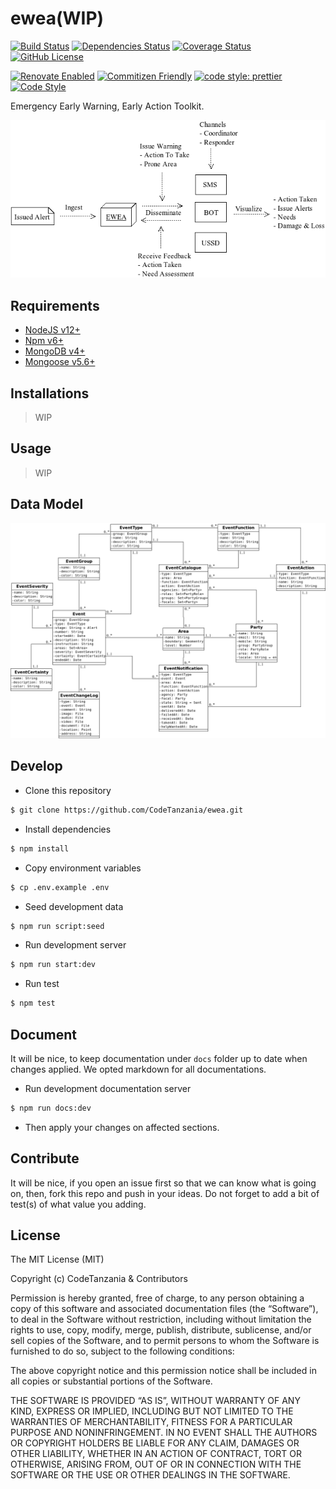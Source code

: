 # ewea(WIP)

[![Build Status](https://travis-ci.org/CodeTanzania/ewea.svg?branch=develop)](https://travis-ci.org/CodeTanzania/ewea)
[![Dependencies Status](https://david-dm.org/CodeTanzania/ewea.svg)](https://david-dm.org/CodeTanzania/ewea)
[![Coverage Status](https://coveralls.io/repos/github/CodeTanzania/ewea/badge.svg?branch=develop)](https://coveralls.io/github/CodeTanzania/ewea?branch=develop)
[![GitHub License](https://img.shields.io/github/license/CodeTanzania/ewea)](https://github.com/CodeTanzania/ewea/blob/develop/LICENSE)

[![Renovate Enabled](https://img.shields.io/badge/renovate-enabled-brightgreen.svg)](https://renovatebot.com/)
[![Commitizen Friendly](https://img.shields.io/badge/commitizen-friendly-brightgreen.svg)](http://commitizen.github.io/cz-cli/)
[![code style: prettier](https://img.shields.io/badge/code_style-prettier-ff69b4.svg)](https://github.com/prettier/prettier)
[![Code Style](https://badgen.net/badge/code%20style/airbnb/ff5a5f?icon=airbnb)](https://github.com/airbnb/javascript)

Emergency Early Warning, Early Action Toolkit.


![EWEA Context Diagram](./docs/context.png)


## Requirements

- [NodeJS v12+](https://nodejs.org)
- [Npm v6+](https://www.npmjs.com/)
- [MongoDB v4+](https://www.mongodb.com/)
- [Mongoose v5.6+](https://github.com/Automattic/mongoose)

## Installations
> WIP

## Usage
> WIP

## Data Model

![EWEA Data Model](./docs/domain.png)

## Develop

- Clone this repository
```sh
$ git clone https://github.com/CodeTanzania/ewea.git
```

- Install dependencies

```sh
$ npm install
```

- Copy environment variables

```sh
$ cp .env.example .env
```

- Seed development data

```sh
$ npm run script:seed
```

- Run development server

```sh
$ npm run start:dev
```

- Run test

```sh
$ npm test
```

## Document
It will be nice, to keep documentation under `docs` folder up to date when changes applied. We opted markdown for all documentations.

- Run development documentation server
```sh
$ npm run docs:dev
```
- Then apply your changes on affected sections.

## Contribute

It will be nice, if you open an issue first so that we can know what is going on, then, fork this repo and push in your ideas. Do not forget to add a bit of test(s) of what value you adding.

## License

The MIT License (MIT)

Copyright (c) CodeTanzania & Contributors

Permission is hereby granted, free of charge, to any person obtaining a copy of this software and associated documentation files (the “Software”), to deal in the Software without restriction, including without limitation the rights to use, copy, modify, merge, publish, distribute, sublicense, and/or sell copies of the Software, and to permit persons to whom the Software is furnished to do so, subject to the following conditions:

The above copyright notice and this permission notice shall be included in all copies or substantial portions of the Software.

THE SOFTWARE IS PROVIDED “AS IS”, WITHOUT WARRANTY OF ANY KIND, EXPRESS OR IMPLIED, INCLUDING BUT NOT LIMITED TO THE WARRANTIES OF MERCHANTABILITY, FITNESS FOR A PARTICULAR PURPOSE AND NONINFRINGEMENT. IN NO EVENT SHALL THE AUTHORS OR COPYRIGHT HOLDERS BE LIABLE FOR ANY CLAIM, DAMAGES OR OTHER LIABILITY, WHETHER IN AN ACTION OF CONTRACT, TORT OR OTHERWISE, ARISING FROM, OUT OF OR IN CONNECTION WITH THE SOFTWARE OR THE USE OR OTHER DEALINGS IN THE SOFTWARE.
